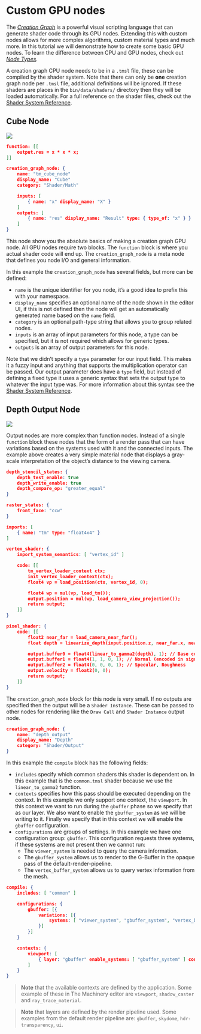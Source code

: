 # Custom GPU nodes

The [*Creation Graph*]({{the_machinery_book}}/creation_graphs/concept.html) is a powerful visual scripting language that can generate shader code through its GPU nodes. Extending this with custom nodes allows for more complex algorithms, custom material types and much more. In this tutorial we will demonstrate how to create some basic GPU nodes. To learn the difference between CPU and GPU nodes, check out [*Node Types*]({{the_machinery_book}}/creation_graphs/node_types.html). 

A creation graph CPU node needs to be in a `.tmsl` file, these can be compiled by the shader system. Note that there can only be **one** creation graph node per `.tmsl` file, additional definitions will be ignored. If these shaders are places in the `bin/data/shaders/` directory then they will be loaded automatically. For a full reference on the shader files, check out the [Shader System Reference]({{docs}}doc/shader_system_reference.md.html).


## Cube Node
![](https://www.dropbox.com/s/z6faxvwm0sb7i9o/tut_creation_graph_custom_cube.png?dl=1)

```json
function: [[
	output.res = x * x * x;
]]

creation_graph_node: {
	name: "tm_cube_node"
	display_name: "Cube"
	category: "Shader/Math"

	inputs: [ 
		{ name: "x" display_name: "X" } 
	]
	outputs: [
		{ name: "res" display_name: "Result" type: { type_of: "x" } }
	]
}
```

This node show you the absolute basics of making a creation graph GPU node. All GPU nodes require two blocks. The `function` block is where you actual shader code will end up. The `creation_graph_node` is a meta node that defines you node I/O and general information.

In this example the `creation_graph_node` has several fields, but more can be defined:

- `name` is the unique identifier for you node, it’s a good idea to prefix this with your namespace.
- `display_name` specifies an optional name of the node shown in the editor UI, if this is not defined then the node will get an automatically generated name based on the `name` field.
- `category` is an optional path-type string that allows you to group related nodes.
- `inputs` is an array of input parameters for this node, a type can be specified, but it is not required which allows for generic types.
- `outputs` is an array of output parameters for this node.

Note that we didn’t specify a `type` parameter for our input field. This makes it a fuzzy input and anything that supports the multiplication operator can be passed. Our output parameter does have a `type` field, but instead of defining a fixed type it uses a generic syntax that sets the output type to whatever the input type was. For more information about this syntax see the [Shader System Reference]({{docs}}doc/shader_system_reference.md.html).



## Depth Output Node
![](https://www.dropbox.com/s/o947fbjy9uddltn/tut_creation_graph_custom_depth_output.png?dl=1)


Output nodes are more complex than function nodes. Instead of a single `function` block these nodes that the form of a render pass that can have variations based on the systems used with it and the connected inputs. The example above creates a very simple material node that displays a gray-scale interpretation of the object’s distance to the viewing camera.

```json
depth_stencil_states: {
	depth_test_enable: true
	depth_write_enable: true
	depth_compare_op: "greater_equal"
}

raster_states: {
	front_face: "ccw"
}

imports: [
	{ name: "tm" type: "float4x4" }
]

vertex_shader: {
	import_system_semantics: [ "vertex_id" ]

	code: [[
		tm_vertex_loader_context ctx;
		init_vertex_loader_context(ctx);
		float4 vp = load_position(ctx, vertex_id, 0);

		float4 wp = mul(vp, load_tm());
		output.position = mul(wp, load_camera_view_projection());
		return output;
	]]
}

pixel_shader: {
	code: [[
		float2 near_far = load_camera_near_far();
		float depth = linearize_depth(input.position.z, near_far.x, near_far.y) * 0.01f;

		output.buffer0 = float4(linear_to_gamma2(depth), 1); // Base color, alpha
		output.buffer1 = float4(1, 1, 0, 1); // Normal (encoded in signed oct)
		output.buffer2 = float4(0, 0, 0, 1); // Specular, Roughness
		output.velocity = float2(0, 0);
		return output;
	]]
}
```

The `creation_graph_node` block for this node is very small. If no outputs are specified then the output will be a `Shader Instance`. These can be passed to other nodes for rendering like the `Draw Call` and `Shader Instance` output node.

```json
creation_graph_node: {
	name: "depth_output"
	display_name: "Depth"
	category: "Shader/Output"
}
```

In this example the `compile` block has the following fields:

- `includes` specify which common shaders this shader is dependent on. In this example that is the `common.tmsl` shader because we use the `linear_to_gamma2` function.
- `contexts` specifies how this pass should be executed depending on the context. In this example we only support one context, the `viewport`. In this context we want to run during the `gbuffer` phase so we specify that as our layer. We also want to enable the `gbuffer_system` as we will be writing to it. Finally we specify that in this context we will enable the `gbuffer` configuration.
- `configurations` are groups of settings. In this example we have one configuration group: `gbuffer`. This configuration requests three systems, if these systems are not present then we cannot run:
    - The `viewer_system` is needed to query the camera information.
    - The `gbuffer_system` allows us to render to the G-Buffer in the opaque pass of the default-render-pipeline.
    - The `vertex_buffer_system` allows us to query vertex information from the mesh.

```json
compile: {
	includes: [ "common" ]

	configurations: {
		gbuffer: [{ 
			variations: [{ 
				systems: [ "viewer_system", "gbuffer_system", "vertex_buffer_system" ]
			}]
		}]
	}

	contexts: {
		viewport: [
			{ layer: "gbuffer" enable_systems: [ "gbuffer_system" ] configuration: "gbuffer" }
		]
	}
}
```

> **Note** that the available contexts are defined by the application. Some example of these in The Machinery editor are `viewport`, `shadow_caster` and `ray_trace_material`. 

> **Note** that layers are defined by the render pipeline used. Some examples from the default render pipeline are: `gbuffer`, `skydome`, `hdr-transparency`, `ui`. 